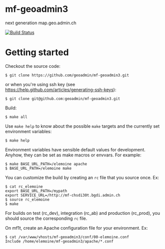 mf-geoadmin3
============

next generation map.geo.admin.ch

[![Build Status](https://travis-ci.org/geoadmin/mf-geoadmin3.png?branch=master)](https://travis-ci.org/geoadmin/mf-geoadmin3)

# Getting started

Checkout the source code:

    $ git clone https://github.com/geoadmin/mf-geoadmin3.git

or when you're using ssh key (see https://help.github.com/articles/generating-ssh-keys):

    $ git clone git@github.com:geoadmin/mf-geoadmin3.git

Build:

    $ make all

Use `make help` to know about the possible `make` targets and the currently set
environment variables:

    $ make help

Environment variables have sensible default values for development. Anyhow, they can be set as make macros or envvars. For example:

    $ make BASE_URL_PATH=/elemoine apache 
    $ BASE_URL_PATH=/elemoine make 

You can customize the build by creating an `rc` file that you source once. Ex:  

    $ cat rc_elemoine 
    export BASE_URL_PATH=/mypath
    export SERVICE_URL=/http://mf-chsdi30t.bgdi.admin.ch
    $ source rc_elemoine 
    $ make  

For builds on test (rc_dev), integration (rc_ab) and production (rc_prod), you
should source the corresponding `rc` file.

On mf1t, create an Apache configuration file for your environment. Ex:

    $ cat /var/www/vhosts/mf-geoadmin3/conf/00-elemoine.conf
    Include /home/elemoine/mf-geoadmin3/apache/*.conf 
